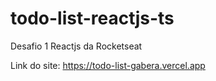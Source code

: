 # todo-list-reactjs-ts
Desafio 1 Reactjs da Rocketseat

Link do site: https://todo-list-gabera.vercel.app
